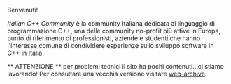 Benvenuti!

*Italian C++ Community* è la community Italiana dedicata al linguaggio di programmazione C++, una delle community no-profit più attive in Europa, punto di riferimento di professionisti, aziende e studenti che hanno l'interesse comune di condividere esperienze sullo sviluppo software in C++ in Italia.

** ATTENZIONE ** per problemi tecnici il sito ha pochi contenuti...ci stiamo lavorando! Per consultare una vecchia versione visitare [web-archive](http://web.archive.org/web/20210126033420/https://www.italiancpp.org).